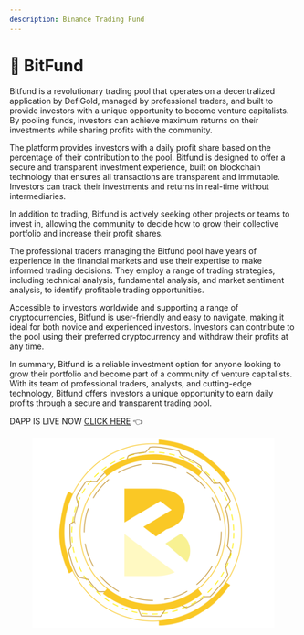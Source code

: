 ```yaml
---
description: Binance Trading Fund
---
```


# 🔶 BitFund

Bitfund is a revolutionary trading pool that operates on a decentralized application by DefiGold, managed by professional traders, and built to provide investors with a unique opportunity to become venture capitalists. By pooling funds, investors can achieve maximum returns on their investments while sharing profits with the community.

The platform provides investors with a daily profit share based on the percentage of their contribution to the pool. Bitfund is designed to offer a secure and transparent investment experience, built on blockchain technology that ensures all transactions are transparent and immutable. Investors can track their investments and returns in real-time without intermediaries.

In addition to trading, Bitfund is actively seeking other projects or teams to invest in, allowing the community to decide how to grow their collective portfolio and increase their profit shares.

The professional traders managing the Bitfund pool have years of experience in the financial markets and use their expertise to make informed trading decisions. They employ a range of trading strategies, including technical analysis, fundamental analysis, and market sentiment analysis, to identify profitable trading opportunities.

Accessible to investors worldwide and supporting a range of cryptocurrencies, Bitfund is user-friendly and easy to navigate, making it ideal for both novice and experienced investors. Investors can contribute to the pool using their preferred cryptocurrency and withdraw their profits at any time.

In summary, Bitfund is a reliable investment option for anyone looking to grow their portfolio and become part of a community of venture capitalists. With its team of professional traders, analysts, and cutting-edge technology, Bitfund offers investors a unique opportunity to earn daily profits through a secure and transparent trading pool.

DAPP IS LIVE NOW [CLICK HERE](http://bitfund.defigold.io) 👈



<figure><img src="../.gitbook/assets/BitFund_Logo with frame900.png" alt=""><figcaption></figcaption></figure>
